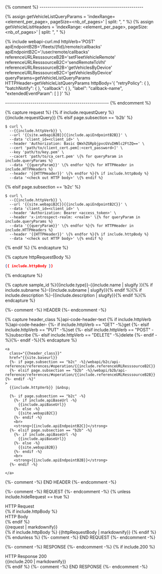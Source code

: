 {% comment %} -----------------------------------------------------

{% assign getVehicleListQueryParams = 'indexRange=<element_per_page>, pageSize=<nb_of_pages>' | split: ", " %}
{% assign getVehicleListHeaders = 'indexRange: <element_per_page>, pageSize: <nb_of_pages>' | split: ", " %}

{% include webapi-curl.md
  httpVerb='POST'
   apiEndpointB2B='/fleets/{fid}/remote/callbacks'
   apiEndpointB2C='/user/remote/callbacks' referenceURLResssourceB2B='setFleetVehicleRemote' referenceURLResssourceB2C='sendRemoteToVhl'
  referenceURLResssourceB2B='getVehiclesByDevice'
  referenceURLResssourceB2C='getVehiclesByDevice'
  queryParams=getVehicleListQueryParams
  HTTPHeader=getVehicleListQueryParams
  httpBody='{
  "retryPolicy": { },
  "batchNotify": { },
  "callback": { },
  "label": "callback-name",
  "extendedEventParam": [ ]
}' %}

----------------------------------------------------- {% endcomment %}

{% capture request %}
{% if include.requestQuery %}
{{include.requestQuery}}
{% elsif page.subsection == 'b2b' %}
```shell
$ curl \
  --{{include.httpVerb}} \
  --url '{{site.webapiB2B}}{{include.apiEndpointB2B}}' \
  --data 'client_id=<client_id>' \
  --header 'Authorization: Basic QWxhZGRpbjpvcGVuIHNlc2FtZQ==' \
  --cert 'path/to/client_cert.pem[:<cert_password>]' \
  --key 'path/to/key.pem' \
  --cacert 'path/to/ca_cert.pem' \{% for queryParam in include.queryParams %}
  --data '{{queryParam}}' \{% endfor %}{% for HTTPHeader in include.HTTPHeaders %}
  --header '{{HTTPHeader}}' \{% endfor %}{% if include.httpBody %}
  --data '<check out HTTP body>' \{% endif %}
```

{% elsif page.subsection == 'b2c' %}
```shell
$ curl \
  --{{include.httpVerb}} \
  --url '{{site.webapiB2C}}{{include.apiEndpointB2C}}' \
  --data 'client_id=<client_id>' \
  --header 'Authorization: Bearer <access_token>' \
  --header 'x-introspect-realm: <realm>' \{% for queryParam in include.queryParams %}
  --data '{{queryParam}}' \{% endfor %}{% for HTTPHeader in include.HTTPHeaders %}
  --header '{{HTTPHeader}}' \{% endfor %}{% if include.httpBody %}
  --data '<check out HTTP body>' \{% endif %}
```
{% endif %}
{% endcapture %}

{% capture httpRequestBody %}
```json
{{ include.httpBody }}
```
{% endcapture %}

{% capture sample_id %}{{include.type}}-{{include.name | slugify }}{% if include.subname %}-{{include.subname | slugify}}{% endif %}{% if include.description %}-{{include.description | slugify}}{% endif %}{% endcapture %}

<div
  id="{{sample_id}}"
  class="api-content-code api-code-content-webapi"
  style="margin-bottom: 1.5rem;"
>

  {%- comment -%} HEADER {%- endcomment -%}
  <div class="api-code-header">

  {% capture header_class %}api-code-header-text {% if include.httpVerb %}api-code-header-
  {%- if include.httpVerb == "GET" -%}get
  {%- elsif include.httpVerb == "PUT" -%}set
  {%- elsif include.httpVerb == "POST" -%}subscribe
  {%- elsif include.httpVerb == "DELETE" -%}delete
  {%- endif -%}{%- endif -%}{% endcapture %}

    <a 
      class="{{header_class}}"
      href="{{site.baseurl}}
      {%- if page.subsection == "b2c" -%}/webapi/b2c/api-reference/references/#operation/{{include.referenceURLResssourceB2C}}
      {%- elsif page.subsection == "b2b" -%}/webapi/b2b/api-reference/references/#operation/{{include.referenceURLResssourceB2B}}{%- endif -%}"
    >
      {{include.httpVerb}} |&nbsp;

      {%- if page.subsection == "b2c" -%}
        {%- if include.apiBaseUrl -%}
          {{include.apiBaseUrl}}
        {%- else -%}
          {{site.webapiB2C}}
        {%- endif -%}
        <br>
        <strong>{{include.apiEndpointB2C}}</strong>
      {%- elsif page.subsection == "b2b" -%}
        {%- if include.apiBaseUrl -%}
          {{include.apiBaseUrl}}
        {%- else -%}
          {{site.webapiB2B}}
        {%- endif -%}
        <br>
        <strong>{{include.apiEndpointB2B}}</strong>
      {%- endif -%}

    </a>
  </div>
  {%- comment -%} END HEADER {%- endcomment -%}

  {%- comment -%} REQUEST {%- endcomment -%}
  {% unless include.hideRequest == true %}
  <div class="code-block first-block kotlin">
    <div class="api-code-header">
      <div class="api-code-tabs-container">
        <nav class="api-code-tabs">
          <div class="api-code-tab kotlin">
            <span class="api-code-tab-icon is-white">
              <i class="fas fa-long-arrow-alt-up"></i>
            </span>
            <span class="api-code-tab-text">HTTP Request</span>
          </div>
          {% if include.httpBody %}
          <div class="api-code-tab swift">
            <span class="api-code-tab-icon is-white">
              <i class="fas fa-code"></i>
            </span>
            <span class="api-code-tab-text">HTTP Body</span>
          </div>
          {% endif %}
        </nav>
      </div>
    </div>
    <div class="api-content-code-example api-content-code-example-req-kotlin">
        {{request | markdownify}}
    </div>
    <div class="api-content-code-example api-content-code-example-req-swift">
      {% if include.httpBody %}
        {{httpRequestBody | markdownify}}
      {% endif %}
    </div>
  </div>
  {% endunless %}
  {%- comment -%} END REQUEST {%- endcomment -%}

  {%- comment -%} RESPONSE {%- endcomment -%}
  {% if include.200 %}
  <div class="code-block first-block kotlin">
    <div class="api-code-header">
      <div class="api-code-tabs-container">
        <nav class="api-code-tabs">
          <div class="api-code-tab kotlin">
            <span class="api-code-tab-icon is-white">
              <i class="fas fa-long-arrow-alt-down"></i>
            </span>
            <span class="api-code-tab-text">HTTP Response 200</span>
          </div>
        </nav>
      </div>
    </div>
    <div class="api-content-code-example api-content-code-example-req-kotlin">
        {{include.200 | markdownify}}
    </div>
  </div>
  {% endif %}
  {%- comment -%} END RESPONSE {%- endcomment -%}

</div>